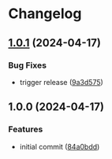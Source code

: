 # Changelog

## [1.0.1](https://github.com/ookkoouu/unstorage-map-set-kv/compare/v1.0.0...v1.0.1) (2024-04-17)


### Bug Fixes

* trigger release ([9a3d575](https://github.com/ookkoouu/unstorage-map-set-kv/commit/9a3d57545be4bc186f903d9d5d1f16ad932e1f5e))

## 1.0.0 (2024-04-17)


### Features

* initial commit ([84a0bdd](https://github.com/ookkoouu/unstorage-map-set-kv/commit/84a0bdd90ec61a8ba42d59ca27a53c9c3b6ffcd9))
